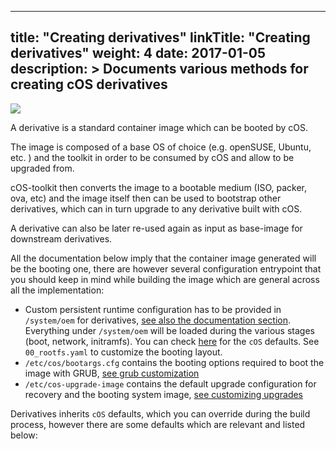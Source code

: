 
---
title: "Creating derivatives"
linkTitle: "Creating derivatives"
weight: 4
date: 2017-01-05
description: >
  Documents various methods for creating cOS derivatives
---


![](https://docs.google.com/drawings/d/e/2PACX-1vT0hramQcvx4DOx77VKkEbRH4UI81-jvR5je5xVgAcy-hL13956qHvnICzyqpR0iW1kiYh9BXsCvyTC/pub?w=2376&h=1107
)

A derivative is a standard container image which can be booted by cOS. 

The image is composed of a base OS of choice (e.g. openSUSE, Ubuntu, etc. ) and the toolkit in order to be consumed by cOS and allow to be upgraded from. 

cOS-toolkit then converts the image to a bootable medium (ISO, packer, ova, etc) and the image itself then can be used to bootstrap other derivatives, which can in turn upgrade to any derivative built with cOS.

A derivative can also be later re-used again as input as base-image for downstream derivatives.

All the documentation below imply that the container image generated will be the booting one, there are however several configuration entrypoint that you should keep in mind while building the image which are general across all the implementation:

- Custom persistent runtime configuration has to be provided in `/system/oem` for derivatives, [see also the documentation section](../customizing/configuration_persistency).  Everything under `/system/oem` will be loaded during the various stages (boot, network, initramfs). You can check [here](https://github.com/rancher-sandbox/cOS-toolkit/tree/e411d8b3f0044edffc6fafa39f3097b471ef46bc/packages/cloud-config/oem) for the `cOS` defaults. See `00_rootfs.yaml` to customize the booting layout.
- `/etc/cos/bootargs.cfg` contains the booting options required to boot the image with GRUB, [see grub customization](../customizing/configure_grub)
- `/etc/cos-upgrade-image` contains the default upgrade configuration for recovery and the booting system image, [see customizing upgrades](../customizing/upgrades)

Derivatives inherits `cOS` defaults, which you can override during the build process, however there are some defaults which are relevant and listed below:

